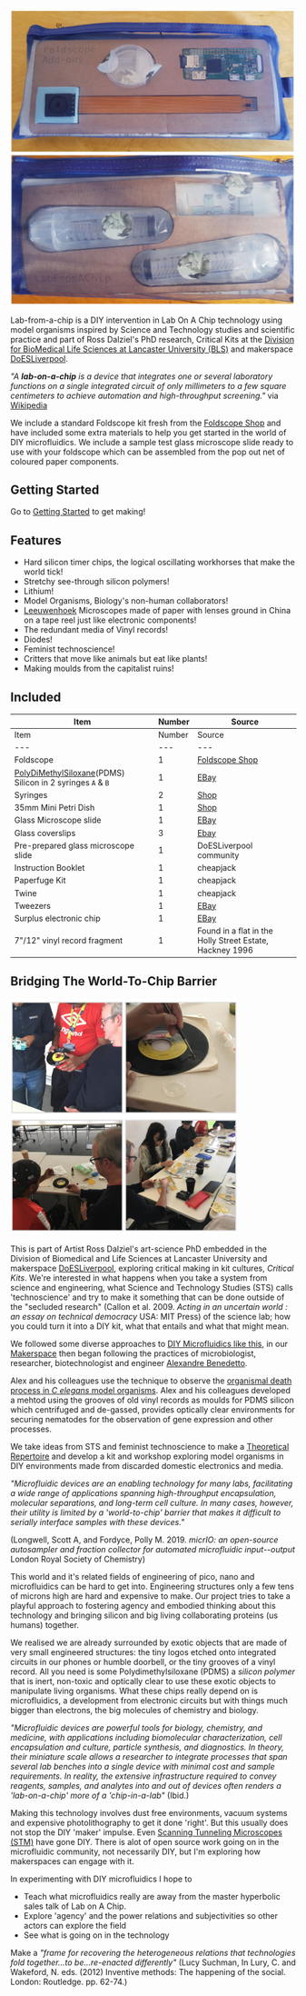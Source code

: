 <img src="images/LabFromChipKitSmall.png" width="600">

Lab-from-a-chip is a DIY intervention in Lab On A Chip technology using model organisms inspired by Science and Technology studies and scientific practice and part of Ross Dalziel's PhD research, Critical Kits at the [Division for BioMedical Life Sciences at Lancaster University (BLS)](https://www.lancaster.ac.uk/biomedical-and-life-sciences/) and makerspace [DoESLiverpool](https://www.lancaster.ac.uk/biomedical-and-life-sciences).

*\"A* ***lab-on-a-chip*** *is a device that integrates one or several laboratory functions on a single integrated circuit of only millimeters to a few square centimeters to achieve automation and high-throughput screening.\"* via
[Wikipedia](https://en.wikipedia.org/wiki/Lab-on-a-chip)

We include a standard Foldscope kit fresh from the [Foldscope Shop](https://www.foldscope.com/) and have included some extra materials to help you get started in the world of DIY microfluidics. We include a sample test glass microscope slide ready to use with your foldscope which can be assembled from the pop out net of coloured paper components.

## Getting Started

Go to [Getting Started](./GettingStarted.md) to get making!

## Features

-   Hard silicon timer chips, the logical oscillating workhorses that
    make the world tick!
-   Stretchy see-through silicon polymers!
-   Lithium!
-   Model Organisms, Biology's non-human collaborators!
-   [Leeuwenhoek](https://en.wikipedia.org/wiki/Antonie_van_Leeuwenhoek)
    Microscopes made of paper with lenses ground in China on a tape reel
    just like electronic components!
-   The redundant media of Vinyl records!
-   Diodes!
-   Feminist technoscience!
-   Critters that move like animals but eat like plants!
-   Making moulds from the capitalist ruins!

## Included

Item|Number|Source
---|---|---
Item|Number|Source
---|---|---
Foldscope|1|[Foldscope Shop](https://www.foldscope.com/)
[PolyDiMethylSiloxane](https://en.wikipedia.org/wiki/Polydimethylsiloxane)(PDMS) Silicon in 2 syringes `A` & `B`|1|[EBay](https://www.ebay.co.uk/itm/0-5kg-Clear-Electronic-Potting-Compound-PV-Solar-Cell-Encapsulant-PDMS-RV/323393673289)
Syringes|2|[Shop](https://www.ebay.co.uk/itm/Terumo-Sterile-Syringes-Hypodermic-Luer-Slip-Syringe-1ml-2-5ml-5ml-10ml-20ml-30m/263962579871)
35mm Mini Petri Dish|1|[Shop](https://www.ebay.co.uk/itm/10-Pcs-Laboratory-Plastic-Petri-Dish-Sterile-Cell-Tissue-Culture-Dishes-35mm/292809086404)
Glass Microscope slide|1|[EBay](https://www.ebay.co.uk/itm/Professional-50-pcs-Blank-Microscope-Slides-Cover-Glass-Lab-Prep-ground-edges/283412415605)
Glass coverslips|3|[Ebay](https://www.ebay.co.uk/itm/100-Glass-Micro-Cover-Slips-Glass-Blank-Lab-Coverslip-Microscope-Slide-Cover/164281210287)
Pre-prepared glass microscope slide|1|DoESLiverpool community
Instruction Booklet|1|cheapjack
Paperfuge Kit|1|cheapjack
Twine|1|cheapjack
Tweezers|1|[EBay](https://www.ebay.co.uk/itm/10PC-TWEEZER-SET-FOR-PRECISE-ELECTRONICS-MODELLING-JEWELLERY-BEADING-WIRE-WORK/173541962441)
Surplus electronic chip|1|[EBay](https://www.ebay.co.uk/itm/NE555-Timer-Chips-5-Pack-IC-PCB-Free-UK-P-P/231668892136)
7"/12" vinyl record fragment|1|Found in a flat in the Holly Street Estate, Hackney 1996


## Bridging The World-To-Chip Barrier

<img alt="Workshop at Liverpool John Moores University with Dr Rod Dillon, 2019" src="images/workshopmontage.jpg" width="400">

This is part of Artist Ross Dalziel's art-science PhD embedded in the Division of Biomedical and Life Sciences at Lancaster University and makerspace [DoESLiverpool](https://doesliverpool.com), exploring critical making in kit cultures, *Critical Kits*. We're interested in what happens when you take a system from science and engineering, what Science and Technology Studies (STS) calls 'technoscience' and try to make it something that can be done outside of the "secluded research" (Callon et al. 2009. *Acting in an uncertain world : an essay on technical democracy* USA: MIT Press) of the science lab; how you could turn it into a DIY kit, what that entails and what that might mean.

We followed some diverse approaches to [DIY Microfluidics like this](http://fab.cba.mit.edu/classes/S62.12/people/tsai.liz/index.html), in our [Makerspace](https://github.com/DoESLiverpool/Wearables/wiki/Bio-Blog-2019#algae-microfluidics-doesliverpool) then began following the practices of microbiologist, researcher, biotechnologist and engineer [Alexandre Benedetto](https://www.lancaster.ac.uk/health-and-medicine/about-us/people/alexandre-benedetto).

Alex and his colleagues use the technique to observe the [organismal death process in *C elegans* model organisms](https://linkinghub.elsevier.com/retrieve/pii/S2211124718302316). Alex and his colleagues developed a mehtod using the grooves of old vinyl records as moulds for PDMS silicon which centrifuged and de-gassed, provides optically clear environments for securing nematodes for the observation of gene expression and other processes.

We take ideas from STS and feminist technoscience to make a [Theoretical Repertoire](./TheoreticalRepertoire.md) and develop a kit and workshop exploring model organisms in DIY environments made from discarded domestic electronics and media.

*"Microfluidic devices are an enabling technology for many labs,
facilitating a wide range of applications spanning high-throughput
encapsulation, molecular separations, and long-term cell culture. In
many cases, however, their utility is limited by a 'world-to-chip'
barrier that makes it difficult to serially interface samples with these
devices."*

(Longwell, Scott A, and Fordyce, Polly M. 2019. *micrIO: an open-source
autosampler and fraction collector for automated microfluidic
input--output* London Royal Society of Chemistry)

This world and it's related fields of engineering of pico, nano and microfluidics can be hard to get into. Engineering structures only a few tens of microns high are hard and expensive to make. Our project tries to take a playful approach to fostering agency and embodied thinking about this technology and bringing silicon and big living collaborating proteins (us humans) together.

We realised we are already surrounded by exotic objects that are made of very small engineered structures: the tiny logos etched onto integrated circuits in our phones or humble doorbell, or the tiny grooves of a vinyl record. All you need is some Polydimethylsiloxane (PDMS) a *silicon polymer* that is inert, non-toxic and optically clear to use these exotic objects to manipulate living organisms. What these chips really depend on is microfluidics, a development from electronic circuits but with things much bigger than electrons, the big molecules of chemistry and biology.

*"Microfluidic devices are powerful tools for biology, chemistry, and
medicine, with applications including biomolecular characterization,
cell encapsulation and culture, particle synthesis, and diagnostics. In
theory, their miniature scale allows a researcher to integrate processes
that span several lab benches into a single device with minimal cost and
sample requirements. In reality, the extensive infrastructure required
to convey reagents, samples, and analytes into and out of devices often
renders a 'lab-on-a-chip' more of a 'chip-in-a-lab"* (Ibid.)

Making this technology involves dust free environments, vacuum systems and expensive photolithography to get it done 'right'. But this usually does not stop the DIY 'maker' impulse. Even [Scanning Tunneling Microscopes (STM)](http://dberard.com/home-buit-stm) have gone DIY.  There is alot of open source work going on in the microfluidic community, not necessarily DIY, but I'm exploring how makerspaces can engage with it.

In experimenting with DIY microfluidics I hope to

-   Teach what microfluidics really are away from the master hyperbolic
    sales talk of Lab on A Chip.
-   Explore 'agency' and the power relations and subjectivities so other
    actors can explore the field
-   See what is going on in the technology

Make a *"frame for recovering the heterogeneous relations that technologies fold together...to be...re-enacted differently"* (Lucy Suchman, In Lury, C. and Wakeford, N. eds. (2012) Inventive methods: The happening of the social. London: Routledge. pp. 62-74.)

